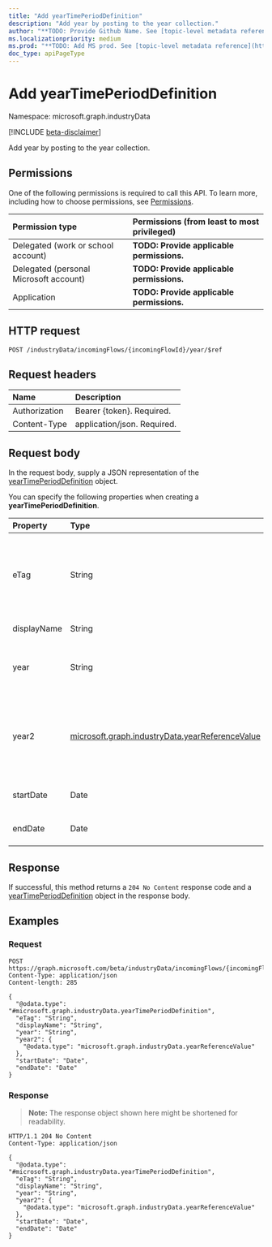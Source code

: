 ```yaml
---
title: "Add yearTimePeriodDefinition"
description: "Add year by posting to the year collection."
author: "**TODO: Provide Github Name. See [topic-level metadata reference](https://msgo.azurewebsites.net/add/document/guidelines/metadata.html#topic-level-metadata)**"
ms.localizationpriority: medium
ms.prod: "**TODO: Add MS prod. See [topic-level metadata reference](https://msgo.azurewebsites.net/add/document/guidelines/metadata.html#topic-level-metadata)**"
doc_type: apiPageType
---
```


# Add yearTimePeriodDefinition
Namespace: microsoft.graph.industryData

[!INCLUDE [beta-disclaimer](../../includes/beta-disclaimer.md)]

Add year by posting to the year collection.

## Permissions
One of the following permissions is required to call this API. To learn more, including how to choose permissions, see [Permissions](/graph/permissions-reference).

|Permission type|Permissions (from least to most privileged)|
|:---|:---|
|Delegated (work or school account)|**TODO: Provide applicable permissions.**|
|Delegated (personal Microsoft account)|**TODO: Provide applicable permissions.**|
|Application|**TODO: Provide applicable permissions.**|

## HTTP request

<!-- {
  "blockType": "ignored"
}
-->
``` http
POST /industryData/incomingFlows/{incomingFlowId}/year/$ref
```

## Request headers
|Name|Description|
|:---|:---|
|Authorization|Bearer {token}. Required.|
|Content-Type|application/json. Required.|

## Request body
In the request body, supply a JSON representation of the [yearTimePeriodDefinition](../resources/industrydata-yeartimeperioddefinition.md) object.

You can specify the following properties when creating a **yearTimePeriodDefinition**.

|Property|Type|Description|
|:---|:---|:---|
|eTag|String|Individual eTag for an entity to provide standard web concurrency control. Inherited from [mutableEntity](../resources/industrydata-mutableentity.md). Optional.|
|displayName|String|The name of the year. Required.|
|year|String|TBD - will be replaced with a reference nav property. Required.|
|year2|[microsoft.graph.industryData.yearReferenceValue](../resources/industrydata-yearreferencevalue.md)|Pointer to a year entry in the referenceDefinition collection.  Rename to year once the simple text year value is removed. Optional.|
|startDate|Date|The first day of the year. ISO 8601 date. Required.|
|endDate|Date|The last day of the year. ISO 8601 date. Required.|



## Response

If successful, this method returns a `204 No Content` response code and a [yearTimePeriodDefinition](../resources/industrydata-yeartimeperioddefinition.md) object in the response body.

## Examples

### Request
<!-- {
  "blockType": "request",
  "name": "create_yeartimeperioddefinition_from_"
}
-->
``` http
POST https://graph.microsoft.com/beta/industryData/incomingFlows/{incomingFlowId}/year/$ref
Content-Type: application/json
Content-length: 285

{
  "@odata.type": "#microsoft.graph.industryData.yearTimePeriodDefinition",
  "eTag": "String",
  "displayName": "String",
  "year": "String",
  "year2": {
    "@odata.type": "microsoft.graph.industryData.yearReferenceValue"
  },
  "startDate": "Date",
  "endDate": "Date"
}
```


### Response
>**Note:** The response object shown here might be shortened for readability.
<!-- {
  "blockType": "response",
  "truncated": true,
  "@odata.type": "microsoft.graph.industryData.yearTimePeriodDefinition"
}
-->
``` http
HTTP/1.1 204 No Content
Content-Type: application/json

{
  "@odata.type": "#microsoft.graph.industryData.yearTimePeriodDefinition",
  "eTag": "String",
  "displayName": "String",
  "year": "String",
  "year2": {
    "@odata.type": "microsoft.graph.industryData.yearReferenceValue"
  },
  "startDate": "Date",
  "endDate": "Date"
}
```

